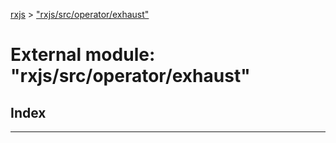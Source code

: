 [rxjs](../README.md) > ["rxjs/src/operator/exhaust"](../modules/_rxjs_src_operator_exhaust_.md)

# External module: "rxjs/src/operator/exhaust"

## Index

---

